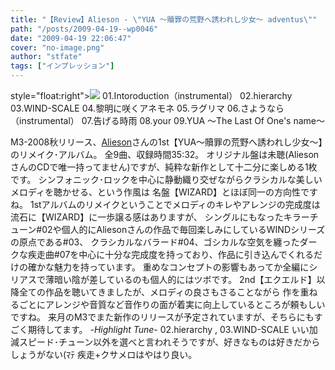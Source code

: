 ```yaml
---
title: "【Review】Alieson - \"YUA ～贖罪の荒野へ誘われし少女～ adventus\""
path: "/posts/2009-04-19--wp0046"
date: "2009-04-19 22:06:47"
cover: "no-image.png"
author: "stfate"
tags: ["インプレッション"]
---
```



style="float:right"><a href="http://www.alieson.net/html/" target="_blank"><img src="http://www.alieson.net/html/yua_ad/img/banner02.jpg"  /></a>
01.Intoroduction（instrumental）
02.hierarchy
03.WIND-SCALE
04.黎明に咲くアネモネ
05.ラグリマ
06.さようなら（instrumental）
07.告げる時雨
08.your
09.YUA ～The Last Of One's name～

<!--more-->
M3-2008秋リリース、<a href="http://www.alieson.net/html/" target="_blank">Alieson</a>さんの1st【YUA～贖罪の荒野へ誘われし少女～】のリメイク･アルバム。
全9曲、収録時間35:32。
オリジナル盤は未聴(AliesonさんのCDで唯一持ってません)ですが、純粋な新作として十二分に楽しめる1枚です。
シンフォニック･ロックを中心に静動織り交ぜながらクラシカルな美しいメロディを聴かせる、という作風は
名盤【WIZARD】とほぼ同一の方向性ですね。
1stアルバムのリメイクということでメロディのキレやアレンジの完成度は流石に【WIZARD】に一歩譲る感はありますが、
シングルにもなったキラーチューン#02や個人的にAliesonさんの作品で毎回楽しみにしているWINDシリーズの原点である#03、
クラシカルなバラード#04、ゴシカルな空気を纏ったダークな疾走曲#07を中心に十分な完成度を持っており、作品に引き込んでくれるだけの確かな魅力を持っています。
重めなコンセプトの影響もあってか全編にシリアスで薄暗い陰が差しているのも個人的にはツボです。
2nd【エクエルド】以降全ての作品を聴いてきましたが、メロディの良さもさることながら
作を重ねるごとにアレンジや音質など音作りの面が着実に向上しているところが頼もしいですね。
来月のM3でまた新作のリリースが予定されていますが、そちらにもすごく期待してます。
<em>-Highlight Tune-</em>
02.hierarchy , 03.WIND-SCALE
いい加減スピード･チューン以外を選べと言われそうですが、好きなものは好きだからしょうがない(ﾏﾃ
疾走+クサメロはやはり良い。
